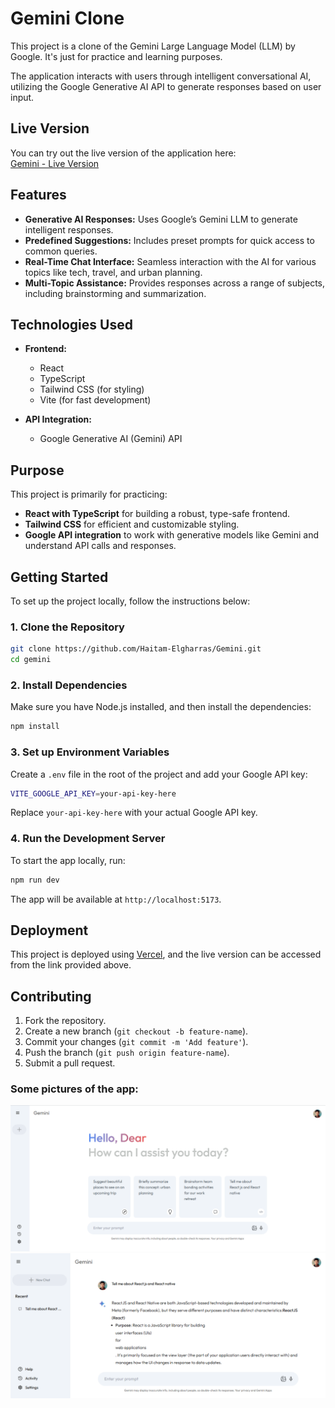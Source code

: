 # Gemini Clone

This project is a clone of the Gemini Large Language Model (LLM) by Google. It's just for practice and learning purposes.

The application interacts with users through intelligent conversational AI, utilizing the Google Generative AI API to generate responses based on user input.

## Live Version

You can try out the live version of the application here:  
[Gemini - Live Version](https://gemini-zeta-lilac.vercel.app/)

## Features

- **Generative AI Responses:** Uses Google’s Gemini LLM to generate intelligent responses.
- **Predefined Suggestions:** Includes preset prompts for quick access to common queries.
- **Real-Time Chat Interface:** Seamless interaction with the AI for various topics like tech, travel, and urban planning.
- **Multi-Topic Assistance:** Provides responses across a range of subjects, including brainstorming and summarization.

## Technologies Used

- **Frontend:**
  - React
  - TypeScript
  - Tailwind CSS (for styling)
  - Vite (for fast development)

- **API Integration:**
  - Google Generative AI (Gemini) API

## Purpose

This project is primarily for practicing:
- **React with TypeScript** for building a robust, type-safe frontend.
- **Tailwind CSS** for efficient and customizable styling.
- **Google API integration** to work with generative models like Gemini and understand API calls and responses.

## Getting Started

To set up the project locally, follow the instructions below:

### 1. Clone the Repository

```bash
git clone https://github.com/Haitam-Elgharras/Gemini.git
cd gemini
```

### 2. Install Dependencies

Make sure you have Node.js installed, and then install the dependencies:

```bash
npm install
```

### 3. Set up Environment Variables

Create a `.env` file in the root of the project and add your Google API key:

```bash
VITE_GOOGLE_API_KEY=your-api-key-here
```

Replace `your-api-key-here` with your actual Google API key.

### 4. Run the Development Server

To start the app locally, run:

```bash
npm run dev
```

The app will be available at `http://localhost:5173`.

## Deployment

This project is deployed using [Vercel](https://vercel.com/), and the live version can be accessed from the link provided above.

## Contributing

1. Fork the repository.
2. Create a new branch (`git checkout -b feature-name`).
3. Commit your changes (`git commit -m 'Add feature'`).
4. Push the branch (`git push origin feature-name`).
5. Submit a pull request.


### Some pictures of the app:
![Home](/src/assets/demo-images/image.png)
![ask](/src/assets/demo-images/ask.png)